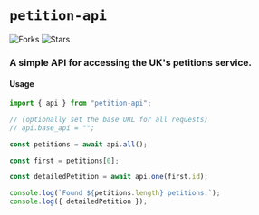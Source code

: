 # `petition-api`

![Forks](https://img.shields.io/github/forks/alii/petition-api)
![Stars](https://img.shields.io/github/stars/alii/petition-api)

### A simple API for accessing the UK's petitions service.

#### Usage

```typescript
import { api } from "petition-api";

// (optionally set the base URL for all requests)
// api.base_api = "";

const petitions = await api.all();

const first = petitions[0];

const detailedPetition = await api.one(first.id);

console.log(`Found ${petitions.length} petitions.`);
console.log({ detailedPetition });
```

